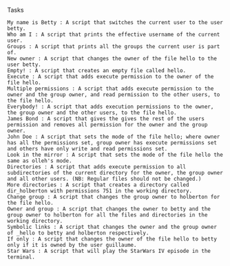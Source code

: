Tasks

    My name is Betty : A script that switches the current user to the user betty.
    Who am I : A script that prints the effective username of the current user.
    Groups : A script that prints all the groups the current user is part of.
    New owner : A script that changes the owner of the file hello to the user betty.
    Empty! : A script that creates an empty file called hello.
    Execute : A script that adds execute permission to the owner of the file hello.
    Multiple permissions : A script that adds execute permission to the owner and the group owner, and read permission to the other users, to the file hello.
    Everybody! : A script that adds execution permissions to the owner, the group owner and the other users, to the file hello.
    James Bond : A script that gives the gives the rest of the users permission and removes all permission for the owner and the group owner.
    John Doe : A script that sets the mode of the file hello; where owner has all the permissions set, group owner has execute permissions set and others have only write and read permissions set.
    Look in the mirror : A script that sets the mode of the file hello the same as olleh's mode.
    Directories : A script that adds execute permission to all subdirectories of the current directory for the owner, the group owner and all other users. (NB: Regular files should not be changed.)
    More directories : A script that creates a directory called dir_holberton with permissions 751 in the working directory.
    Change group : A script that changes the group owner to holberton for the file hello.
    Owner and group : A script that changes the owner to betty and the group owner to holberton for all the files and directories in the working directory.
    Symbolic links : A script that changes the owner and the group owner of _hello to betty and holberton respectively.
    If only : A script that changes the owner of the file hello to betty only if it is owned by the user guillaume.
    Star Wars : A script that will play the StarWars IV episode in the terminal.

